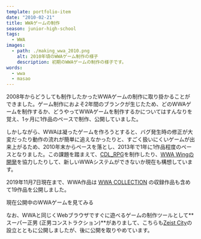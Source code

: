 ```yaml
---
template: portfolio-item
date: "2010-02-21"
title: WWAゲームの制作
season: junior-high-school
tags:
  - WWA
images:
  - path: ./making_wwa_2010.png
    alt: 2010年頃のWWAゲーム制作の様子
    description: 初期のWWAゲームの制作の様子です。
words:
  - wwa
  - masao
---
```


2008年からどうしても制作したかったWWAゲームの制作に取り掛かることができました。ゲーム制作におよそ2年間のブランクが生じたため、どのWWAゲームを制作するか、どうやってWWAゲームを制作するかについてはすんなりを覚え、1ヶ月に1作品のペースで制作、公開していました。

しかしながら、WWAは凝ったゲームを作ろうとすると、バグ発生時の修正が大変だったり動作の流れが簡単に追えなかったりと、すごく扱いにくいゲームが出来上がるため、2010年末からペースを落とし、2013年で1年に1作品程度のペースとなりました。この課題を踏まえて、[CDL_RPG](/portfolio/cdl_rpg/)を制作したり、[WWA Wingの開発](/portfolio/wwa_wing/)を協力したりして、新しいWWAシステムができないか現在も構想しています。

2019年11月7日現在まで、WWA作品は [WWA COLLECTION](/portfolio/wwa_collection/) の収録作品も含めて19作品を公開しました。

<link-button href="/wwa">現在公開中のWWAゲームを見てみる</link-button>

なお、WWAと同じくWebブラウザですぐに遊べるゲームの制作ツールとして**スーパー正男 (正男コンストラクション)**がありまして、こちらも[Zeist City](/portfolio/zeist_city/)の設立とともに公開しましたが、後に公開を取りやめています。
